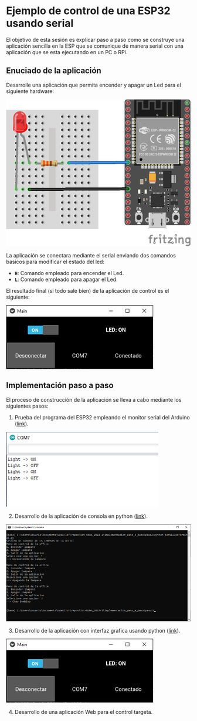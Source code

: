 # Ejemplo de control de una ESP32 usando serial

El objetivo de esta sesión es explicar paso a paso como se construye una aplicación sencilla en la ESP que se comunique de manera serial con una aplicación que se esta ejecutando en un PC o RPi.

## Enuciado de la aplicación

Desarrolle una aplicación que permita encender y apagar un Led para el siguiente hardware:

![hardware_serial](../hardware_bb.png)

La aplicación se conectara mediante el serial enviando dos comandos basicos para modificar el estado del led:

* **```H```**: Comando empleado para encender el Led.
* **```L```**: Comando empleado para apagar el Led.

El resultado final (si todo sale bien) de la aplicación de control es el siguiente:

![interfaz_grafica](../ui_python.png)

## Implementación paso a paso

El proceso de construcción de la aplicación se lleva a cabo mediante los siguientes pasos:

1. Prueba del programa del ESP32 empleando el monitor serial del Arduino ([link](paso1/README.md)).

![serial_output](paso1/serial_output.png)

2. Desarrollo de la aplicación de consola en python ([link](paso2/README.md)).

![app-consola_python](paso2/app_python.png)

3. Desarrollo de la aplicación con interfaz grafica usando python ([link](paso3/README.md)).

![app-ui_output](paso3/ui_python.png)

4. Desarrollo de una aplicación Web para el control targeta.

